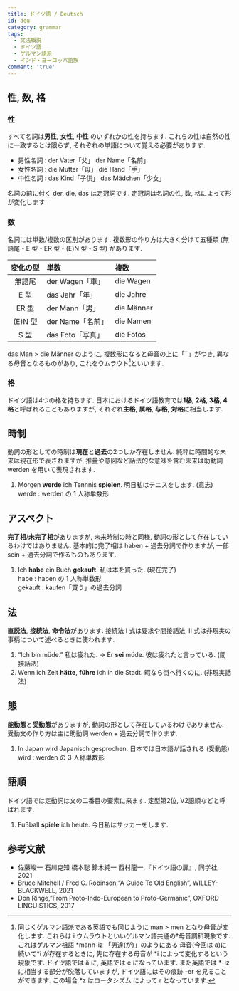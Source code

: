 ```yaml
---
title: ドイツ語 / Deutsch
id: deu
category: grammar
tags:
  - 文法概説
  - ドイツ語
  - ゲルマン語派
  - インド・ヨーロッパ語族
comment: 'true'
---
```

## 性, 数, 格

### 性

すべて名詞は**男性**, **女性**, **中性** のいずれかの性を持ちます.
これらの性は自然の性に一致するとは限らず,
それぞれの単語について覚える必要があります.

- 男性名詞 : der Vater「父」 der Name「名前」
- 女性名詞 : die Mutter「母」 die Hand「手」
- 中性名詞 : das Kind「子供」 das Mädchen「少女」

名詞の前に付く der, die, das は定冠詞です.
定冠詞は名詞の性, 数, 格によって形が変化します.

### 数

名詞には単数/複数の区別があります.
複数形の作り方は大きく分けて五種類 (無語尾・E 型・ER 型・(E)N 型・S 型) があります.

| 変化の型 | 単数 | 複数 |
| :-: | :-- | :-- |
| 無語尾 | der Wagen「車」 | die Wagen |
| E 型 | das Jahr「年」 | die Jahre |
| ER 型 | der Mann「男」 | die Männer |
| (E)N 型 | der Name「名前」 | die Namen |
| S 型 | das Foto「写真」 | die Fotos |

das Man > die Männer のように,
複数形になると母音の上に「¨」がつき,
異なる母音となるものがあり,
これをウムラウト[^umlaut]といいます.

[^umlaut]: 同じくゲルマン語派である英語でも同じように man > men となり母音が変化します.
これらは i ウムラウトといいゲルマン語共通の†母音調和現象です.
これはゲルマン祖語 \*mann-iz 「男達(が)」のようにある
母音(今回は a)に続いて\*i が存在するときに,
先に存在する母音が \*i によって変化するという現象です.
ドイツ語では ä に, 英語では e になっています.
また英語では \*-iz に相当する部分が脱落していますが,
ドイツ語にはその痕跡 -er を見ることができます.
この場合 \*z はロータシズム によって r となっています.

### 格

ドイツ語は4つの格を持ちます.
日本におけるドイツ語教育では**1格**, **2格**, **3格**, **4格**と呼ばれることもありますが,
それぞれ**主格**, **属格**, **与格**, **対格**に相当します.

## 時制

動詞の形としての時制は**現在**と**過去**の2つしか存在しません.
純粋に時間的な未来は現在形で表されますが,
推量や意図など話法的な意味を含む未来は助動詞 werden を用いて表現されます.

1. Morgen **werde** ich Tennnis **spielen**. 明日私はテニスをします. (意志)  
  werde : werden の 1 人称単数形

## アスペクト

**完了相**/**未完了相**がありますが,
未来時制の時と同様, 動詞の形として存在しているわけではありません.
基本的に完了相は haben + 過去分詞で作りますが,
一部 sein + 過去分詞で作るものもあります.

1. Ich **habe** ein Buch **gekauft**. 私は本を買った. (現在完了)  
  habe : haben の 1 人称単数形  
  gekauft : kaufen「買う」の過去分詞

## 法

**直説法**, **接続法**, **命令法**があります.
接続法 I 式は要求や間接話法, II 式は非現実の事柄について述べるときに使われます.

1. “Ich bin müde.” 私は疲れた. → Er **sei** müde. 彼は疲れたと言っている. (間接話法)
1. Wenn ich Zeit **hätte**, **führe** ich in die Stadt. 暇なら街へ行くのに. (非現実話法)

## 態

**能動態**と**受動態**がありますが, 動詞の形として存在しているわけでありません.
受動文の作り方は主に助動詞 werden + 過去分詞で作ります.

1. In Japan wird Japanisch gesprochen. 日本では日本語が話される (受動態)  
  wird : werden の 3 人称単数形

## 語順

ドイツ語では定動詞は文の二番目の要素に来ます.
定型第2位, V2語順などと呼ばれます.

1. Fußball **spiele** ich heute. 今日私はサッカーをします.

## 参考文献

- 佐藤峻一 石川克知 橋本聡 鈴木純一 西村龍一,『ドイツ語の扉』, 同学社, 2021
- Bruce Mitchell / Fred C. Robinson,“A Guide To Old English”, WILLEY-BLACKWELL, 2021
- Don Ringe,”From Proto-Indo-European to Proto-Germanic”, OXFORD LINGUISTICS, 2017
